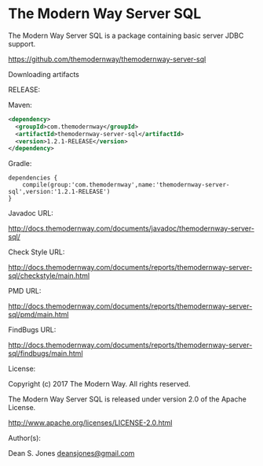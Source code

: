 The Modern Way Server SQL
======

The Modern Way Server SQL is a package containing basic server JDBC support.

https://github.com/themodernway/themodernway-server-sql

Downloading artifacts

RELEASE:

Maven:
```xml
<dependency>
  <groupId>com.themodernway</groupId>
  <artifactId>themodernway-server-sql</artifactId>
  <version>1.2.1-RELEASE</version>
</dependency>
```
Gradle:

```
dependencies {
    compile(group:'com.themodernway',name:'themodernway-server-sql',version:'1.2.1-RELEASE')
}
```
Javadoc URL:

http://docs.themodernway.com/documents/javadoc/themodernway-server-sql/

Check Style URL:

http://docs.themodernway.com/documents/reports/themodernway-server-sql/checkstyle/main.html

PMD URL:

http://docs.themodernway.com/documents/reports/themodernway-server-sql/pmd/main.html

FindBugs URL:

http://docs.themodernway.com/documents/reports/themodernway-server-sql/findbugs/main.html

License:

Copyright (c) 2017 The Modern Way. All rights reserved.

The Modern Way Server SQL is released under version 2.0 of the Apache License.

http://www.apache.org/licenses/LICENSE-2.0.html

Author(s):

Dean S. Jones
deansjones@gmail.com